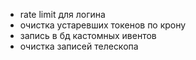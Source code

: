 - rate limit для логина
- очистка устаревших токенов по крону
- запись в бд кастомных ивентов
- очистка записей телескопа

